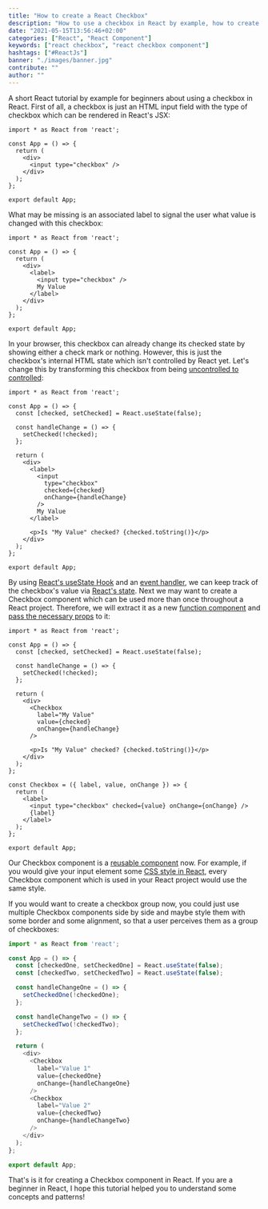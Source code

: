 ```yaml
---
title: "How to create a React Checkbox"
description: "How to use a checkbox in React by example, how to create a React Checkbox component, and how to change its value with the onChange event handler ..."
date: "2021-05-15T13:56:46+02:00"
categories: ["React", "React Component"]
keywords: ["react checkbox", "react checkbox component"]
hashtags: ["#ReactJs"]
banner: "./images/banner.jpg"
contribute: ""
author: ""
---
```


<Sponsorship />

A short React tutorial by example for beginners about using a checkbox in React. First of all, a checkbox is just an HTML input field with the type of checkbox which can be rendered in React's JSX:

```javascript{6}
import * as React from 'react';

const App = () => {
  return (
    <div>
      <input type="checkbox" />
    </div>
  );
};

export default App;
```

What may be missing is an associated label to signal the user what value is changed with this checkbox:

```javascript{6,8-9}
import * as React from 'react';

const App = () => {
  return (
    <div>
      <label>
        <input type="checkbox" />
        My Value
      </label>
    </div>
  );
};

export default App;
```

In your browser, this checkbox can already change its checked state by showing either a check mark or nothing. However, this is just the checkbox's internal HTML state which isn't controlled by React yet. Let's change this by transforming this checkbox from being [uncontrolled to controlled](/react-controlled-components/):

```javascript{4,6-8,15-16,21}
import * as React from 'react';

const App = () => {
  const [checked, setChecked] = React.useState(false);

  const handleChange = () => {
    setChecked(!checked);
  };

  return (
    <div>
      <label>
        <input
          type="checkbox"
          checked={checked}
          onChange={handleChange}
        />
        My Value
      </label>

      <p>Is "My Value" checked? {checked.toString()}</p>
    </div>
  );
};

export default App;
```

By using [React's useState Hook](/react-usestate-hook/) and an [event handler](/react-event-handler/), we can keep track of the checkbox's value via [React's state](/react-state/). Next we may want to create a Checkbox component which can be used more than once throughout a React project. Therefore, we will extract it as a new [function component](/react-function-component/) and [pass the necessary props](/react-pass-props-to-component/) to it:

```javascript{12-16,23-30}
import * as React from 'react';

const App = () => {
  const [checked, setChecked] = React.useState(false);

  const handleChange = () => {
    setChecked(!checked);
  };

  return (
    <div>
      <Checkbox
        label="My Value"
        value={checked}
        onChange={handleChange}
      />

      <p>Is "My Value" checked? {checked.toString()}</p>
    </div>
  );
};

const Checkbox = ({ label, value, onChange }) => {
  return (
    <label>
      <input type="checkbox" checked={value} onChange={onChange} />
      {label}
    </label>
  );
};

export default App;
```

Our Checkbox component is a [reusable component](/react-reusable-components/) now. For example, if you would give your input element some [CSS style in React](/react-css-styling/), every Checkbox component which is used in your React project would use the same style.

If you would want to create a checkbox group now, you could just use multiple Checkbox components side by side and maybe style them with some border and some alignment, so that a user perceives them as a group of checkboxes:

```javascript
import * as React from 'react';

const App = () => {
  const [checkedOne, setCheckedOne] = React.useState(false);
  const [checkedTwo, setCheckedTwo] = React.useState(false);

  const handleChangeOne = () => {
    setCheckedOne(!checkedOne);
  };

  const handleChangeTwo = () => {
    setCheckedTwo(!checkedTwo);
  };

  return (
    <div>
      <Checkbox
        label="Value 1"
        value={checkedOne}
        onChange={handleChangeOne}
      />
      <Checkbox
        label="Value 2"
        value={checkedTwo}
        onChange={handleChangeTwo}
      />
    </div>
  );
};

export default App;
```

That's is it for creating a Checkbox component in React. If you are a beginner in React, I hope this tutorial helped you to understand some concepts and patterns!